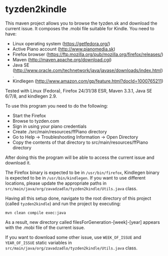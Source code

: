 tyzden2kindle
=============

This maven project allows you to browse the tyzden.sk and download the current issue. It composes the .mobi file suitable for Kindle. You need to have:

- Linux operating system (https://getfedora.org/)
- Active Piano account (http://www.pianomedia.sk)
- Firefox browser (https://ftp.mozilla.org/pub/mozilla.org/firefox/releases/)
- Maven (http://maven.apache.org/download.cgi)
- Java SE (http://www.oracle.com/technetwork/java/javase/downloads/index.html).
- Kindlegen (http://www.amazon.com/gp/feature.html?docId=1000765211)

Tested with Linux (Fedora), Firefox 24/31/38 ESR, Maven 3.3.1, Java SE 6/7/8, and kindlegen 2.9.

To use this program you need to do the following:

- Start the Firefox
- Browse to tyzden.com
- Sign in using your piano credentials
- Create ./src/main/resources/ffPiano directory
- Go to Help -> Troubleshooting Information -> Open Directory
- Copy the contents of that directory to src/main/resources/ffPiano directory

After doing this the program will be able to access the current issue and download it.

The Firefox binary is expected to be in ```/usr/bin/firefox```, Kindlegen binary is expected to be in ```/usr/bin/kindlegen```. If you want to use different locations, please update the appropriate paths in ```src/main/java/org/zavadzadlo/tyzden2kindle/Utils.java``` class.

Having all this setup done, navigate to the root directory of this project (called ```tyzden2kindle```) and run the project by executing:

```
mvn clean compile exec:java
```

As a result, new directory called filesForGeneration-[week]-[year] appears with the .mobi file of the current issue.

If you want to download some other issue, use ```WEEK_OF_ISSUE``` and ```YEAR_OF_ISSUE``` static variables in ```src/main/java/org/zavadzadlo/tyzden2kindle/Utils.java``` class.
